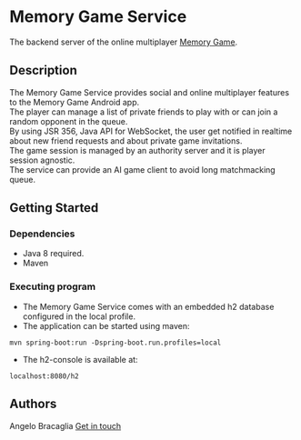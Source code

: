 # Memory Game Service

The backend server of the online multiplayer [Memory Game](https://play.google.com/store/apps/details?id=com.AngeloBracaglia.MemoryGame&hl=en_US&gl=US).

## Description

The Memory Game Service provides social and online multiplayer features to the Memory Game Android app. <br>
The player can manage a list of private friends to play with or can join a random opponent in the queue. <br>
By using JSR 356, Java API for WebSocket, the user get notified in realtime about new friend requests and about private game invitations. <br>
The game session is managed by an authority server and it is player session agnostic. <br>
The service can provide an AI game client to avoid long matchmacking queue. <br> 


## Getting Started

### Dependencies

* Java 8 required.
* Maven

### Executing program

* The Memory Game Service comes with an embedded h2 database configured in the local profile.
* The application can be started using maven:

```
mvn spring-boot:run -Dspring-boot.run.profiles=local
```
* The h2-console is available at: 

```
localhost:8080/h2 
```

## Authors

Angelo Bracaglia [Get in touch](mailto:angelo.bracaglia.ing@gmail.com?subject=[GitHub]-Memory-game-service) 


